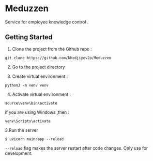 # Meduzzen
Service for employee knowledge control .



## Getting Started

1. Clone the project from the Github repo :

````
git clone https://github.com/khodjiyev2o/Meduzzen
````
2. Go to the project directory  

3. Create virtual environment :

````
python3 -m venv venv
````

4. Activate virtual environment  : 

````
source\venv\bin\activate

````
if you are using Windows ,then :
````
venv\Scripts\activate
````

3.Run the server 
````
$ uvicorn main:app --reload
````
````--reload```` flag makes the server restart after code changes. Only use for development.
